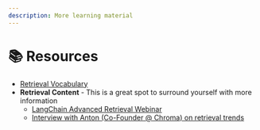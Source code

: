```yaml
---
description: More learning material
---
```


# 📚 Resources

* [Retrieval Vocabulary](retrieval-vocabulary.md)
* **Retrieval Content** - This is a great spot to surround yourself with more information
  * [LangChain Advanced Retrieval Webinar](https://www.youtube.com/watch?v=DY3sT4yIezs)
  * [Interview with Anton (Co-Founder @ Chroma) on retrieval trends](https://www.youtube.com/watch?v=fDmQnB8Ga6g\&t=1273s)